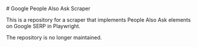 

\# Google People Also Ask Scraper



This is a repository for a scraper that implements People Also Ask elements on Google SERP in Playwright.



The repository is no longer maintained.

